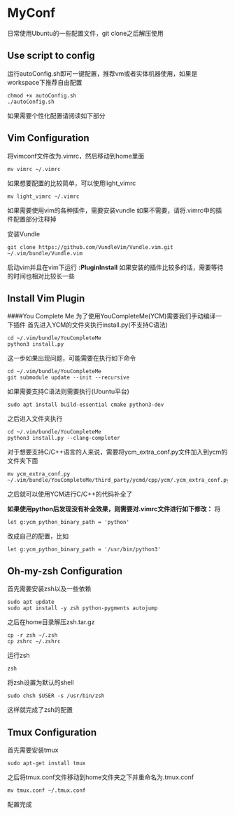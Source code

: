 # MyConf
日常使用Ubuntu的一些配置文件，git clone之后解压使用
## Use script to config
运行autoConfig.sh即可一键配置，推荐vm或者实体机器使用，如果是workspace下推荐自由配置
```shell
chmod +x autoConfig.sh
./autoConfig.sh
```
如果需要个性化配置请阅读如下部分
## Vim Configuration
将vimconf文件改为.vimrc，然后移动到home里面
```shell
mv vimrc ~/.vimrc
```
如果想要配置的比较简单，可以使用light_vimrc
```shell
mv light_vimrc ~/.vimrc
```
如果需要使用vim的各种插件，需要安装vundle
如果不需要，请将.vimrc中的插件配置部分注释掉

安装Vundle
```shell
git clone https://github.com/VundleVim/Vundle.vim.git ~/.vim/bundle/Vundle.vim
```
启动vim并且在vim下运行 **:PluginInstall**
如果安装的插件比较多的话，需要等待的时间也相对比较长一些

## Install Vim Plugin

####You Complete Me
为了使用YouCompleteMe(YCM)需要我们手动编译一下插件
首先进入YCM的文件夹执行install.py(不支持C语法)
```shell
cd ~/.vim/bundle/YouCompleteMe
python3 install.py
```
这一步如果出现问题，可能需要在执行如下命令
```shell
cd ~/.vim/bundle/YouCompleteMe
git submodule update --init --recursive
```

如果需要支持C语法则需要执行(Ubuntu平台)
```shell
sudo apt install build-essential cmake python3-dev
```
之后进入文件夹执行
```shell
cd ~/.vim/bundle/YouCompleteMe
python3 install.py --clang-completer
```
对于想要支持C/C++语言的人来说，需要将ycm_extra_conf.py文件加入到ycm的文件夹下面
```shell
mv ycm_extra_conf.py  ~/.vim/bundle/YouCompleteMe/third_party/ycmd/cpp/ycm/.ycm_extra_conf.py
```
之后就可以使用YCM进行C/C++的代码补全了

**如果使用python后发现没有补全效果，则需要对.vimrc文件进行如下修改：**
将
```vim
let g:ycm_python_binary_path = 'python'
```
改成自己的配置，比如
```vim
let g:ycm_python_binary_path = '/usr/bin/python3'
```

## Oh-my-zsh Configuration
首先需要安装zsh以及一些依赖
```
sudo apt update
sudo apt install -y zsh python-pygments autojump
```
之后在home目录解压zsh.tar.gz

```shell
cp -r zsh ~/.zsh
cp zshrc ~/.zshrc
```
运行zsh
```shell
zsh
```
将zsh设置为默认的shell
```shell
sudo chsh $USER -s /usr/bin/zsh
```
这样就完成了zsh的配置

## Tmux Configuration
首先需要安装tmux
```shell
sudo apt-get install tmux
```
之后将tmux.conf文件移动到home文件夹之下并重命名为.tmux.conf
```shell
mv tmux.conf ~/.tmux.conf
```
配置完成
